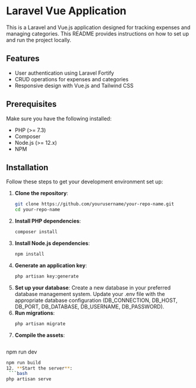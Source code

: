 # Laravel Vue Application

This is a Laravel and Vue.js application designed for tracking expenses and managing categories. This README provides instructions on how to set up and run the project locally.

## Features

- User authentication using Laravel Fortify
- CRUD operations for expenses and categories
- Responsive design with Vue.js and Tailwind CSS

## Prerequisites

Make sure you have the following installed:

- PHP (>= 7.3)
- Composer
- Node.js (>= 12.x)
- NPM

## Installation

Follow these steps to get your development environment set up:

1. **Clone the repository**:
   ```bash
   git clone https://github.com/yourusername/your-repo-name.git
   cd your-repo-name
2. **Install PHP dependencies**:
   ```bash
   composer install
4. **Install Node.js dependencies**:
   ```bash
   npm install
6. **Generate an application key**:
   ```bash
   php artisan key:generate
8. **Set up your database**:
   Create a new database in your preferred database management system.
   Update your .env file with the appropriate database configuration (DB_CONNECTION, DB_HOST, DB_PORT, DB_DATABASE, DB_USERNAME, DB_PASSWORD).
9. **Run migrations**:
    ```bash
   php artisan migrate
11. **Compile the assets**:
    ```bash
   npm run dev
   ```bash
   npm run build
12. **Start the server**:
    ```bash
   php artisan serve

